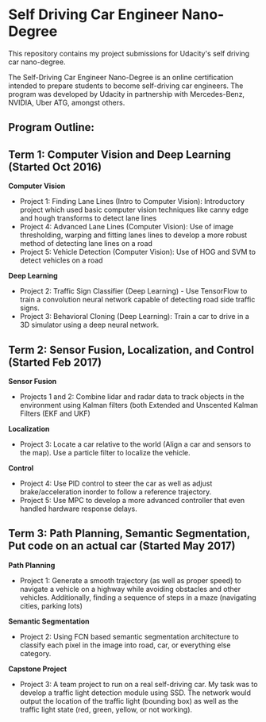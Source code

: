 # Self Driving Car Engineer Nano-Degree
This repository contains my project submissions for Udacity's self driving car nano-degree. 

The Self-Driving Car Engineer Nano-Degree is an online certification intended to prepare students to become self-driving car engineers. The program was developed by Udacity in partnership with Mercedes-Benz, NVIDIA, Uber ATG, amongst others.

## Program Outline:

## Term 1: Computer Vision and Deep Learning (Started Oct 2016)
**Computer Vision**
* Project 1: Finding Lane Lines (Intro to Computer Vision): Introductory project which used basic computer vision techniques like canny edge and hough transforms to detect lane lines
* Project 4: Advanced Lane Lines (Computer Vision): Use of image thresholding, warping and fitting lanes lines to develop a more robust method of detecting lane lines on a road
* Project 5: Vehicle Detection (Computer Vision): Use of HOG and SVM to detect vehicles on a road

**Deep Learning**
* Project 2: Traffic Sign Classifier (Deep Learning) - Use TensorFlow to train a convolution neural network capable of detecting road side traffic signs.
* Project 3: Behavioral Cloning (Deep Learning): Train a car to drive in a 3D simulator using a deep neural network. 

## Term 2: Sensor Fusion, Localization, and Control (Started Feb 2017)
**Sensor Fusion**
* Projects 1 and 2: Combine lidar and radar data to track objects in the environment using Kalman filters (both Extended and Unscented Kalman Filters (EKF and UKF)

**Localization**
* Project 3: Locate a car relative to the world (Align a car and sensors to the map). Use a particle filter to localize the vehicle.

**Control**
* Project 4: Use PID control to steer the car as well as adjust brake/acceleration inorder to follow a reference trajectory.
* Project 5: Use MPC to develop a more advanced controller that even handled hardware response delays.

## Term 3: Path Planning, Semantic Segmentation, Put code on an actual car (Started May 2017)
**Path Planning**
* Project 1: Generate a smooth trajectory (as well as proper speed) to navigate a vehicle on a highway while avoiding obstacles and other vehicles. Additionally, finding a sequence of steps in a maze (navigating cities, parking lots)

**Semantic Segmentation**
* Project 2: Using FCN based semantic segmentation architecture to classify each pixel in the image into road, car, or everything else category.

**Capstone Project**
* Project 3: A team project to run on a real self-driving car. My task was to develop a traffic light detection module using SSD. The network would output the location of the traffic light (bounding box) as well as the traffic light state (red, green, yellow, or not working).
